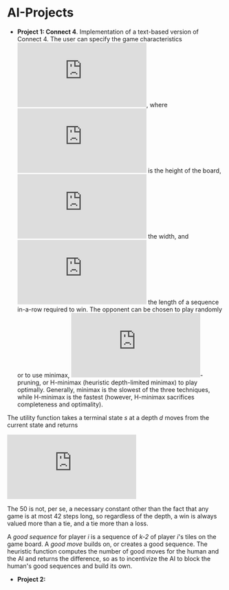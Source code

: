 # AI-Projects

- **Project 1: Connect 4**. Implementation of a text-based version of Connect 4. The user can specify the game characteristics ![equation](https://latex.codecogs.com/svg.latex?%28m%2Cn%2Ck%29), where ![equation](https://latex.codecogs.com/svg.latex?m) is the height of the board, ![equation](https://latex.codecogs.com/svg.latex?n) the width, and ![equation](https://latex.codecogs.com/svg.latex?k) the length of a sequence in-a-row required to win. The opponent can be chosen to play randomly or to use minimax, ![equation](https://latex.codecogs.com/svg.latex?%5Calpha%5Cbeta)-pruning, or H-minimax (heuristic depth-limited minimax) to play optimally. Generally, minimax is the slowest of the three techniques, while H-minimax is the fastest (however, H-minimax sacrifices completeness and optimality).

The utility function takes a terminal state *s* at a depth *d* moves from the current state and returns 

![equation](https://latex.codecogs.com/svg.latex?u%28s%2Cd%29%20%3D%20%5Cbegin%7Bcases%7D%2050%20-%20d%20%26%5Ctext%7Bif%20%5Ctextsc%7Boutcome%7D%28%7D%20s%7B%29%7D%20%3D%20%5Ctexttt%7BAIWIN%7D%20%5C%5C%20-50%20&plus;%20d%20%26%5Ctext%7Bif%20%5Ctextsc%7Boutcome%7D%28%7D%20s%7B%29%7D%20%3D%20%5Ctexttt%7BAILOSS%7D%20%5Cend%7Bcases%7D)

The 50 is not, per se, a necessary constant other than the fact that any game is at most 42 steps long, so regardless of the depth, a win is always valued more than a tie, and a tie more than a loss.

A *good sequence* for player *i* is a sequence of *k-2* of player *i*'s tiles on the game board. A *good move* builds on, or creates a good sequence. The heuristic function computes the number of good moves for the human and the AI and returns the difference, so as to incentivize the AI to block the human's good sequences and build its own.

- **Project 2:**

